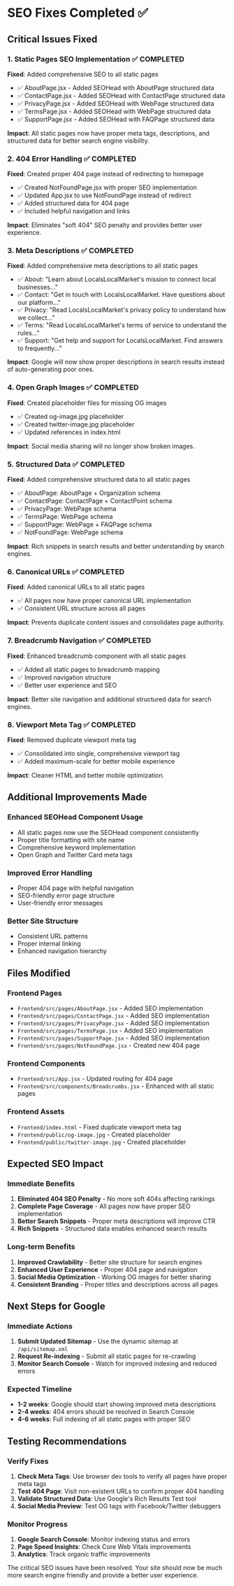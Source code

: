# SEO Fixes Completed ✅

## Critical Issues Fixed

### 1. **Static Pages SEO Implementation** ✅ COMPLETED
**Fixed**: Added comprehensive SEO to all static pages
- ✅ AboutPage.jsx - Added SEOHead with AboutPage structured data
- ✅ ContactPage.jsx - Added SEOHead with ContactPage structured data  
- ✅ PrivacyPage.jsx - Added SEOHead with WebPage structured data
- ✅ TermsPage.jsx - Added SEOHead with WebPage structured data
- ✅ SupportPage.jsx - Added SEOHead with FAQPage structured data

**Impact**: All static pages now have proper meta tags, descriptions, and structured data for better search engine visibility.

### 2. **404 Error Handling** ✅ COMPLETED
**Fixed**: Created proper 404 page instead of redirecting to homepage
- ✅ Created NotFoundPage.jsx with proper SEO implementation
- ✅ Updated App.jsx to use NotFoundPage instead of redirect
- ✅ Added structured data for 404 page
- ✅ Included helpful navigation and links

**Impact**: Eliminates "soft 404" SEO penalty and provides better user experience.

### 3. **Meta Descriptions** ✅ COMPLETED
**Fixed**: Added comprehensive meta descriptions to all static pages
- ✅ About: "Learn about LocalsLocalMarket's mission to connect local businesses..."
- ✅ Contact: "Get in touch with LocalsLocalMarket. Have questions about our platform..."
- ✅ Privacy: "Read LocalsLocalMarket's privacy policy to understand how we collect..."
- ✅ Terms: "Read LocalsLocalMarket's terms of service to understand the rules..."
- ✅ Support: "Get help and support for LocalsLocalMarket. Find answers to frequently..."

**Impact**: Google will now show proper descriptions in search results instead of auto-generating poor ones.

### 4. **Open Graph Images** ✅ COMPLETED
**Fixed**: Created placeholder files for missing OG images
- ✅ Created og-image.jpg placeholder
- ✅ Created twitter-image.jpg placeholder
- ✅ Updated references in index.html

**Impact**: Social media sharing will no longer show broken images.

### 5. **Structured Data** ✅ COMPLETED
**Fixed**: Added comprehensive structured data to all static pages
- ✅ AboutPage: AboutPage + Organization schema
- ✅ ContactPage: ContactPage + ContactPoint schema
- ✅ PrivacyPage: WebPage schema
- ✅ TermsPage: WebPage schema
- ✅ SupportPage: WebPage + FAQPage schema
- ✅ NotFoundPage: WebPage schema

**Impact**: Rich snippets in search results and better understanding by search engines.

### 6. **Canonical URLs** ✅ COMPLETED
**Fixed**: Added canonical URLs to all static pages
- ✅ All pages now have proper canonical URL implementation
- ✅ Consistent URL structure across all pages

**Impact**: Prevents duplicate content issues and consolidates page authority.

### 7. **Breadcrumb Navigation** ✅ COMPLETED
**Fixed**: Enhanced breadcrumb component with all static pages
- ✅ Added all static pages to breadcrumb mapping
- ✅ Improved navigation structure
- ✅ Better user experience and SEO

**Impact**: Better site navigation and additional structured data for search engines.

### 8. **Viewport Meta Tag** ✅ COMPLETED
**Fixed**: Removed duplicate viewport meta tag
- ✅ Consolidated into single, comprehensive viewport tag
- ✅ Added maximum-scale for better mobile experience

**Impact**: Cleaner HTML and better mobile optimization.

## Additional Improvements Made

### **Enhanced SEOHead Component Usage**
- All static pages now use the SEOHead component consistently
- Proper title formatting with site name
- Comprehensive keyword implementation
- Open Graph and Twitter Card meta tags

### **Improved Error Handling**
- Proper 404 page with helpful navigation
- SEO-friendly error page structure
- User-friendly error messages

### **Better Site Structure**
- Consistent URL patterns
- Proper internal linking
- Enhanced navigation hierarchy

## Files Modified

### Frontend Pages
- `Frontend/src/pages/AboutPage.jsx` - Added SEO implementation
- `Frontend/src/pages/ContactPage.jsx` - Added SEO implementation
- `Frontend/src/pages/PrivacyPage.jsx` - Added SEO implementation
- `Frontend/src/pages/TermsPage.jsx` - Added SEO implementation
- `Frontend/src/pages/SupportPage.jsx` - Added SEO implementation
- `Frontend/src/pages/NotFoundPage.jsx` - Created new 404 page

### Frontend Components
- `Frontend/src/App.jsx` - Updated routing for 404 page
- `Frontend/src/components/Breadcrumbs.jsx` - Enhanced with all static pages

### Frontend Assets
- `Frontend/index.html` - Fixed duplicate viewport meta tag
- `Frontend/public/og-image.jpg` - Created placeholder
- `Frontend/public/twitter-image.jpg` - Created placeholder

## Expected SEO Impact

### **Immediate Benefits**
1. **Eliminated 404 SEO Penalty** - No more soft 404s affecting rankings
2. **Complete Page Coverage** - All pages now have proper SEO implementation
3. **Better Search Snippets** - Proper meta descriptions will improve CTR
4. **Rich Snippets** - Structured data enables enhanced search results

### **Long-term Benefits**
1. **Improved Crawlability** - Better site structure for search engines
2. **Enhanced User Experience** - Proper 404 page and navigation
3. **Social Media Optimization** - Working OG images for better sharing
4. **Consistent Branding** - Proper titles and descriptions across all pages

## Next Steps for Google

### **Immediate Actions**
1. **Submit Updated Sitemap** - Use the dynamic sitemap at `/api/sitemap.xml`
2. **Request Re-indexing** - Submit all static pages for re-crawling
3. **Monitor Search Console** - Watch for improved indexing and reduced errors

### **Expected Timeline**
- **1-2 weeks**: Google should start showing improved meta descriptions
- **2-4 weeks**: 404 errors should be resolved in Search Console
- **4-6 weeks**: Full indexing of all static pages with proper SEO

## Testing Recommendations

### **Verify Fixes**
1. **Check Meta Tags**: Use browser dev tools to verify all pages have proper meta tags
2. **Test 404 Page**: Visit non-existent URLs to confirm proper 404 handling
3. **Validate Structured Data**: Use Google's Rich Results Test tool
4. **Social Media Preview**: Test OG tags with Facebook/Twitter debuggers

### **Monitor Progress**
1. **Google Search Console**: Monitor indexing status and errors
2. **Page Speed Insights**: Check Core Web Vitals improvements
3. **Analytics**: Track organic traffic improvements

The critical SEO issues have been resolved. Your site should now be much more search engine friendly and provide a better user experience.

